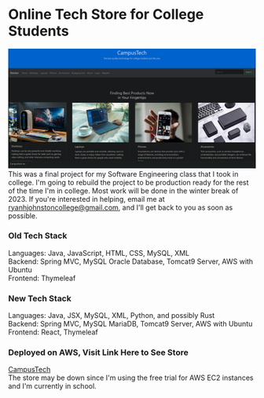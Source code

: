 # Online Tech Store for College Students #
![Homepage_photo](campus-tech-photo.png)
This was a final project for my Software Engineering class that I took in college. I'm going to rebuild the project to be production ready for the rest of the time I'm in college. Most work will be done in the winter break of 2023. If you're interested in helping, email me at ryanhjohnstoncollege@gmail.com, and I'll get back to you as soon as possible.

### Old Tech Stack ###
Languages: Java, JavaScript, HTML, CSS, MySQL, XML <br>
Backend: Spring MVC, MySQL Oracle Database, Tomcat9 Server, AWS with Ubuntu <br>
Frontend: Thymeleaf <br>

### New Tech Stack ###
Languages: Java, JSX, MySQL, XML, Python, and possibly Rust <br>
Backend: Spring MVC, MySQL MariaDB, Tomcat9 Server, AWS with Ubuntu <br>
Frontend: React, Thymeleaf <br>

### Deployed on AWS, Visit Link Here to See Store ###
[CampusTech](http://ec2-18-220-27-75.us-east-2.compute.amazonaws.com:8081/) <br>
The store may be down since I'm using the free trial for AWS EC2 instances and I'm currently in school.
